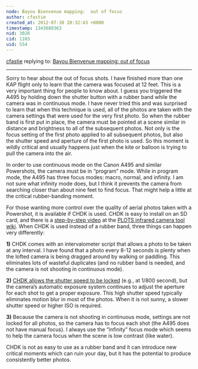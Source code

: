 ```yaml
---
node: Bayou Bienvenue mapping:  out of focus
author: cfastie
created_at: 2012-07-30 20:32:43 +0000
timestamp: 1343680363
nid: 3026
cid: 1103
uid: 554
---
```




[cfastie](../profile/cfastie) replying to: [Bayou Bienvenue mapping:  out of focus](../notes/eustatic/7-30-2012/bayou-bienvenue-mapping-out-focus)

----
Sorry to hear about the out of focus shots.  I have finished more than one KAP flight only to learn that the camera was focused at 12 feet.  This is a very important thing for people to know about. I guess you triggered the A495 by holding down the shutter button with a rubber band while the camera was in continuous mode.   I have never tried this and was surprised to learn that when this technique is used, all of the photos are taken with the camera settings that were used for the very first photo.  So when the rubber band is first put in place, the camera must be pointed at a scene similar in distance and brightness to all of the subsequent photos.  Not only is the focus setting of the first photo applied to all subsequent photos, but also the shutter speed and aperture of the first photo is used.   So this moment is wildly critical and usually happens just when the kite or balloon is trying to pull the camera into the air.

In order to use continuous mode on the Canon A495 and similar Powershots, the camera must be in “program” mode. While in program mode, the A495 has three focus modes:  macro, normal, and infinity.  I am not sure what infinity mode does, but I think it prevents the camera from searching closer than about nine feet to find focus.  That might help a little at the critical rubber-banding moment. 

For those wanting more control over the quality of aerial photos taken with a Powershot, it is available if CHDK is used.  CHDK is easy to install on an SD card, and there is a <a href="http://publiclaboratory.org/notes/cfastie/5-14-2012/how-install-chdk">step-by-step video</a> at the <a href="http://publiclaboratory.org/wiki/dual-camera-kit-guide">PLOTS infrared camera tool wiki</a>.  When CHDK is used instead of a rubber band, three things can happen very differently:

<strong>1)</strong> CHDK comes with an intervalometer script that allows a photo to be taken at any interval.  I have found that a photo every 8-12 seconds is plenty when the lofted camera is being dragged around by walking or paddling. This eliminates lots of wasteful duplicates (and no rubber band is needed, and the camera is not shooting in continuous mode).

<strong>2)</strong> <a href="http://publiclaboratory.org/wiki/dual-camera-kit-software">CHDK allows the shutter speed to be locked</a> (e.g., at 1/800 second), but the camera’s automatic exposure system continues to adjust the aperture for each shot to get a proper exposure. This high shutter speed typically eliminates motion blur in most of the photos. When it is not sunny, a slower shutter speed or higher ISO is required. 

<strong>3)</strong> Because the camera is not shooting in continuous mode, settings are not locked for all photos, so the camera has to focus each shot (the A495 does not have manual focus).  I always use the “infinity” focus mode which seems to help the camera focus when the scene is low contrast (like water).

CHDK is not as easy to use as a rubber band and it can introduce new critical moments which can ruin your day, but it has the potential to produce consistently better photos. 
